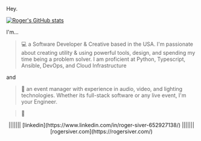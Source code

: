 Hey.

[![Roger's GitHub stats](https://github-readme-stats.vercel.app/api?username=rogersiver)](https://github.com/rogersiver/github-readme-stats)

I'm...
> 💻 a Software Developer & Creative based in the USA. I'm passionate about creating utility & using powerful tools, design, and spending my time being a problem solver. I am proficient at Python, Typescript, Ansible, DevOps, and Cloud Infrastructure

and
> 🎸 an event manager with experience in audio, video, and lighting technologies. Whether its full-stack software or any live event, I'm your Engineer.

> 🔗 
<center>
||||||| [linkedin](https://www.linkedin.com/in/roger-siver-652927138/) ||||||| [rogersiver.com](https://rogersiver.com/)
</center>
